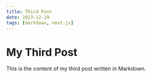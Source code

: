 ```yaml
---
title: Third Post
date: 2023-12-29
tags: [markdown, next.js]
---
```


# My Third Post

This is the content of my third post written in Markdown.
